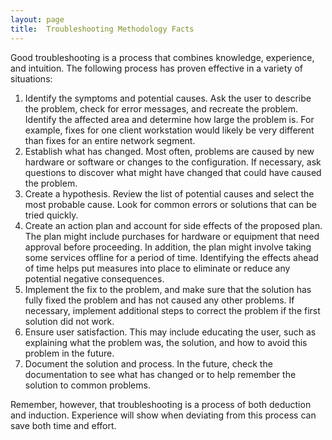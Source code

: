 ```yaml
---
layout: page
title:  Troubleshooting Methodology Facts
---
```


Good troubleshooting is a process that combines knowledge, experience, and
intuition. The following process has proven effective in a variety of
situations:

  1. Identify the symptoms and potential causes. Ask the user to describe the problem, check for error messages, and recreate the problem. Identify the affected area and determine how large the problem is. For example, fixes for one client workstation would likely be very different than fixes for an entire network segment. 
  2. Establish what has changed. Most often, problems are caused by new hardware or software or changes to the configuration. If necessary, ask questions to discover what might have changed that could have caused the problem. 
  3. Create a hypothesis. Review the list of potential causes and select the most probable cause. Look for common errors or solutions that can be tried quickly. 
  4. Create an action plan and account for side effects of the proposed plan. The plan might include purchases for hardware or equipment that need approval before proceeding. In addition, the plan might involve taking some services offline for a period of time. Identifying the effects ahead of time helps put measures into place to eliminate or reduce any potential negative consequences. 
  5. Implement the fix to the problem, and make sure that the solution has fully fixed the problem and has not caused any other problems. If necessary, implement additional steps to correct the problem if the first solution did not work. 
  6. Ensure user satisfaction. This may include educating the user, such as explaining what the problem was, the solution, and how to avoid this problem in the future.
  7. Document the solution and process. In the future, check the documentation to see what has changed or to help remember the solution to common problems. 

Remember, however, that troubleshooting is a process of both deduction and
induction. Experience will show when deviating from this process can save both
time and effort.

